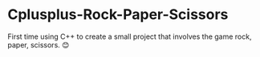 # Cplusplus-Rock-Paper-Scissors

First time using C++ to create a small project that involves the game rock, paper, scissors. 😊
